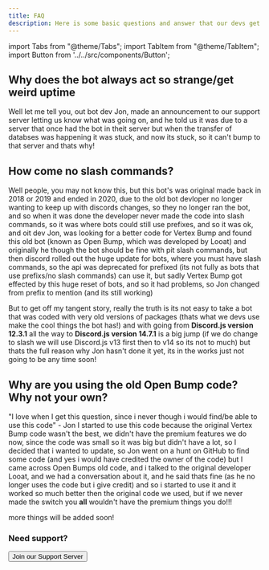 ```yaml
---
title: FAQ
description: Here is some basic questions and answer that our devs get asked!
---
```


import Tabs from "@theme/Tabs";
import TabItem from "@theme/TabItem";
import Button from '../../src/components/Button';

## Why does the bot always act so strange/get weird uptime

Well let me tell you, out bot dev Jon, made an announcement to our support server letting us know what was going on, and he told us it was due to a server that once had the bot in theit server but when the transfer of databses was happening it was stuck, and now its stuck, so it can't bump to that server and thats why!

## How come no slash commands?

Well people, you may not know this, but this bot's was original made back in 2018 or 2019 and ended in 2020, due to the old bot devloper no longer wanting to keep up with discords changes, so they no longer ran the bot, and so when it was done the developer never made the code into slash commands, so it was where bots could still use prefixes, and so it was ok, and oit dev Jon, was looking for a better code for Vertex Bump and found this old bot (known as Open Bump, which was developed by Looat) and originally he though the bot should be fine with pit slash commands, but then discord rolled out the huge update for bots, where you must have slash commands, so the api was deprecated for prefixed (its not fully as bots that use prefixs/no slash commands) can use it, but sadly Vertex Bump got effected by this huge reset of bots, and so it had problems, so Jon changed from prefix to mention (and its still working)

But to get off my tangent story, really the truth is its not easy to take a bot that was coded with very old versions of packages (thats what we devs use make the cool things the bot has!) and with going from **Discord.js version 12.3.1** all the way to **Discord.js version 14.7.1** is a big jump (if we do change to slash we will use Discord.js v13 first then to v14 so its not to much) but thats the full reason why Jon hasn't done it yet, its in the works just not going to be any time soon!

## Why are you using the old Open Bump code? Why not your own?

"I love when I get this question, since i never though i would find/be able to use this code" - Jon
I started to use this code because the original Vertex Bump code wasn't the best, we didn't have the premium features we do now, since the code was small so it was big but didn't have a lot, so I decided that i wanted to update, so Jon went on a hunt on GitHub to find some code (and yes i would have credited the owner of the code) but I came across Open Bumps old code, and i talked to the original developer Looat, and we had a conversation about it, and he said thats fine (as he no longer uses the code but i give credit) and so i started to use it and it worked so much better then the original code we used, but if we never made the switch you **all** wouldn't have the premium things you do!!!

more things will be added soon!

<h3>Need support?</h3>

<div className="pyc-hero__actions">
  <Button link="https://discordone.tk/support">Join our Support Server</Button>
</div>
